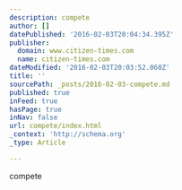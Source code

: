 ```yaml
---
description: compete
author: []
datePublished: '2016-02-03T20:04:34.395Z'
publisher:
  domain: www.citizen-times.com
  name: citizen-times.com
dateModified: '2016-02-03T20:03:52.060Z'
title: ''
sourcePath: _posts/2016-02-03-compete.md
published: true
inFeed: true
hasPage: true
inNav: false
url: compete/index.html
_context: 'http://schema.org'
_type: Article

---
```

compete